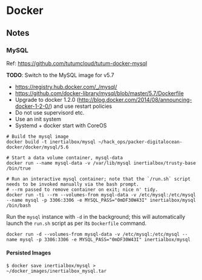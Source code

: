 # Docker

## Notes

### MySQL

Ref: https://github.com/tutumcloud/tutum-docker-mysql

**TODO**: Switch to the MySQL image for v5.7
* https://registry.hub.docker.com/_/mysql/
* https://github.com/docker-library/mysql/blob/master/5.7/Dockerfile
* Upgrade to docker 1.2.0
(http://blog.docker.com/2014/08/announcing-docker-1-2-0/) and use
restart policies
* Do not use supervisord etc.
* Use an init system
* Systemd + docker start with CoreOS

```
# Build the mysql image
docker build -t inertialbox/mysql ~/hack_ops/packer-digitalocean-docker/docker/mysql/5.6

# Start a data volume container, mysql-data
docker run --name mysql-data -v /var/lib/mysql inertialbox/trusty-base /bin/true

# Run an interactive mysql container; note that the `/run.sh` script needs to be invoked manually via the bash prompt.
# --rm passed to remove container on exit; nice n' tidy.
docker run -ti --rm --volumes-from mysql-data -v /etc/mysql:/etc/mysql --name mysql -p 3306:3306 -e MYSQL_PASS="0mDF30W43I" inertialbox/mysql /bin/bash
```

Run the `mysql` instance with `-d` in the background; this will
automatically launch the `run.sh` script as per its `Dockerfile`
command.

```
docker run -d --volumes-from mysql-data -v /etc/mysql:/etc/mysql --name mysql -p 3306:3306 -e MYSQL_PASS="0mDF30W43I" inertialbox/mysql
```

#### Persisted Images

```
$ docker save inertialbox/mysql > ~/docker_images/inertialbox_mysql.tar
```
